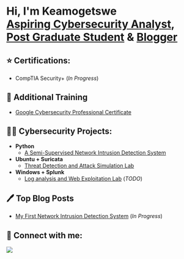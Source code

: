 <h1>Hi, I'm Keamogetswe <br/><a href="https://github.com/Keamo-getswe">Aspiring Cybersecurity Analyst</a>, <a href="https://www.linkedin.com/in/keamogetswe-mphakalasi/">Post Graduate Student</a> & <a href="https://keamo-getswe.github.io">Blogger</a></h1>

<h2>⭐ Certifications:</h2>

- <a>CompTIA Security+</a> (<i>In Progress</i>)

<h2>📘 Additional Training</h2>

- <a href="https://www.credly.com/badges/873949cb-bc38-474d-8126-29700d75643b/public_url">Google Cybersecurity Professional Certificate</a>

<h2>👨‍💻 Cybersecurity Projects:</h2>

- <b>Python</b>
  - [A Semi-Supervised Network Intrusion Detection System](https://github.com/keamo-getswe/The-NIDS)
- <b>Ubuntu + Suricata</b>
  - [Threat Detection and Attack Simulation Lab](https://github.com/Keamo-getswe/suricata-lab)
- <b>Windows + Splunk</b>
  - [Log analysis and Web Exploitation Lab](https://github.com/Keamo-getswe/splunk-lab)  (<i>TODO</i>)

<h2>🖊️ Top Blog Posts</h2>

- [My First Network Intrusion Detection System]() (<i>In Progress</i>)

<h2> 🤳 Connect with me:</h2>
<a href="https://linkedin.com/in/keamogetswe-mphakalasi"><img src="https://img.shields.io/badge/-LinkedIn-0072b1?&style=for-the-badge&logo=linkedin&logoColor=white" /></a>
